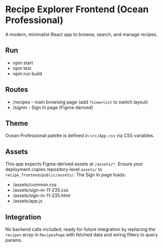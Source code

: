 # Recipe Explorer Frontend (Ocean Professional)

A modern, minimalist React app to browse, search, and manage recipes.

## Run

- npm start
- npm test
- npm run build

## Routes

- /recipes - main browsing page (add `?view=list` to switch layout)
- /signin - Sign In page (Figma-derived)

## Theme

Ocean Professional palette is defined in `src/App.css` via CSS variables.

## Assets

This app expects Figma-derived assets at `/assets/*`. Ensure your deployment copies repository-level `assets/` to `recipe_frontend/public/assets/`. The Sign In page loads:
- /assets/common.css
- /assets/sign-in-11-235.css
- /assets/sign-in-11-235.html
- /assets/app.js

## Integration

No backend calls included; ready for future integration by replacing the `recipes` array in `RecipesPage` with fetched data and wiring filters to query params.
